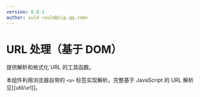 ```yaml
---
version: 0.0.1
author: xuld <xuld@vip.qq.com>
---
```

# URL 处理（基于 DOM）
提供解析和格式化 URL 的工具函数。

本组件利用浏览器自带的 `<a>` 标签实现解析。完整基于 JavaScript 的 URL 解析见[[util/url]]。